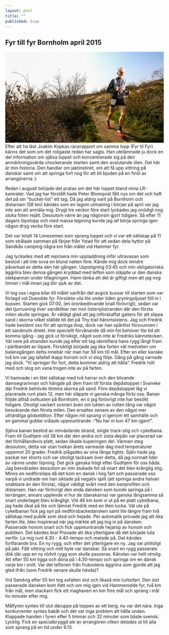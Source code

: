 ```yaml
---
layout: post
title: ""
published: true
---
```


## Fyr till fyr Bornholm april 2015
![Screenshot](/images/bornholm-omslag.jpg "Screenshot")
Efter att ha läst Joakim Kopkas racerapport om samma lopp (Fyr til Fyr) känns det som om det roligaste redan har sagts. Han utelämnade ju dock en del information om själva loppet och koncentrerade sig på den anmärkningsvärda chockerande starten samt den avslutande ölen. Det här är min historia. Den handlar om jaktinstinkt, om att få upp vittring på danskar samt om att springa fort nog för att bli bjuden på en finöl av arrangörerna :) 

Redan i augusti började det pratas om det här loppet bland mina LR-kamrater. Vad jag har förstått hade Peter Blomqvist fått nys om det och haft det på sin “bucket-list” ett tag. Då jag aldrig varit på Bornholm och distansen (58 km) kändes som en lagom utmaning i början på april var jag inte sen att anmäla mig. Drygt tre veckor före start lyckades jag onödigt nog stuka foten rejält. Dessutom värre än jag någonsin gjort tidigare. Så efter 11 dagars löpstopp och med massa tejpning kunde jag iaf börja springa igen någon dryg vecka före start. 

Det var totalt 14 Lonesomes som sprang loppet och vi var ett sällskap på 11 som strålade samman på färjan från Ystad för att sedan dela hyttor på Sandkås camping några km från målet vid Hammer fyr.

Jag lyckades med att reprisera min uppladdning inför ultravasan som bestod i att inte sova en blund natten före. Kände mig dock mindre påverkad av detta den här gången. Uppstigning 03:45 och min obligatoriska äggröra blev denna gången kryddad med teflon som släppte ur den danska stekpannan under tillagningen. Hann tänka att det är giftigt men att jag nog hinner i mål innan jag blir sjuk av det.

Vi tog oss i egna bilar till målet varifrån det avgick bussar till starten som var förlagd vid Dueodde fyr. Försökte vila lite under tiden gryningsljuset föll in i bussen. Starten gick 07:00, (en öronbedövande knall förövrigt), sedan var det tjurrusning över sandklittar ner mot östersjöstranden där den första milen skulle springas. Är väldigt glad att jag införskaffat gaiters för att slippa sand i skorna vilket ställde till det på Thy trail häromsistens. Jag och Fredrik hade bestämt oss för att springa ihop, dock var han spårlöst försvunnen i ett sandmoln direkt. Inte speciellt förvånande då min fot behöver lite tid att komma igång - jag gick ut försikigt, något som inte är Fredriks kännetecken. Väl nere på stranden kunde jag efter ett tag identifiera hans rygg långt fram i pärlbandet av löpare. Försiktigt började jag öka farten väl medveten om balansgången detta innebär när man har 58 km till mål. Efter en eller kanske två km var jag iallafall ikapp honom och vi slog följe. Gång på gång varnade jag dock. “Vi springer för fort, detta kommer aldrig att hålla”. Fredrik höll med och slog sin vana trogen inte av på farten.

Vi hamnade i en litet sällskap med två herrar och den blivande damsegrarinnan och hängde på dem fram till första depåstoppet i Svaneke där Fredrik behövde tömma skorna på sand. Före depåstoppet låg vi placerade runt plats 12, men här släppte vi ganska många förbi oss. Banan följde alltså ostkusten på Bornholm, en ö jag förövrigt inte har besökt tidigare. Otroligt vackert sceneri även om lukten av rutten tång var något besvärande den första milen. Den ersattes senare av den något mer uthärdliga gödselditon. Efter någon mil sprang vi igenom ett samhälle och en gammal gubbe vrålade uppmuntrande -“Nu har ni kun 47 km igjen!”. 

Själva banan bestod av omväxlande strand, single track-stig och cykelbana. Fram till Gudhjem vid 38 km där den andra och sista depån var placerad var det förhållandevis platt, sedan ökade kuperingen del. Värmen steg dessutom, detta var utan tvekan årets varmaste dag med temperaturer uppemot 20 grader. Fredrik plågades av sina långa tights. Själv hade jag packat ner shorts och var otroligt tacksam över detta, då jag normalt lider av värme under löpning. Det gick ganska trögt efter Gudhjem för oss båda. Jag besvärades dessutom av min stukade fot så snart det blev krånglig stig. Minns en nedförslöpa då det kom en dansk i hög fart och passerade oss varpå vi undrade om han siktade på negativ split (att springa andra halvan snabbare än den första), något väldigt svårt med den banprofilen och distansen. Han var förövrigt den enda dansken som kunde springa på i terrängen, annars upplevde vi hur de (danskarna) var ganska långsamma så snart underlaget blev krångligt. Vid 46 km kom vi ut på en platt cykelbana, jag hade ökat på lite och lämnat Fredrik med en liten lucka. Väl ute på cykelbanan fick jag syn på nedförsbackedansken samt lite längre fram två sällskap med publik som stod och hejade. Per automatik provade jag att öka farten lite, blev inspirerad när jag märkte att jag tog in på dansken. Passerade honom snart och fick uppmuntrande hejarop av honom och publiken. Det kändes bra! Provade att öka ytterligare då det började luta nerför. La mig runt 4.30 - 4.40-tempo och matade på. Det kändes fortfarande bra. En ny rygg, och efter det ytterligare en ny. Jag var plötsligt på jakt. Fått vittring och mitt byte var danskar. Så snart en rygg passerats dök där upp en ny rödvit rygg som skulle passeras. Känslan var helt otrolig. Att efter 50 km ligga och döna på i 4.30-tempo och springa om en dansk varje km i snitt. Var det teflonen från frukostens äggröra som gjorde att jag gled ifrån (som Fredrik senare skulle hävda)? 

Vid Sandvig efter 55 km tog asfalten slut och likaså min turbofart. Den sist passerade dansken kom ifatt och om mig igen vid Hammerodde fyr, två km från mål, men stackarn fick ett maghaveri en km före mål och sprang i mål tio minuter efter mig. 

Målfyren syntes till slut däruppe på toppen av ett berg, nu var det nära. Inga konkurrenter syntes bakåt och det var inga problem att hålla undan. Klappade handen i fyren efter 5 timmar och 32 minuter som bäste svensk. Lycklig. Fick en specialbryggd ale av arrangören vilken delades ut till alla som sprang på en tid under 6.13.